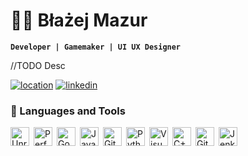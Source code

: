 # 🐱‍👓 Błażej Mazur

**`Developer | Gamemaker | UI UX Designer`**

//TODO Desc

   <p align="left">
     <a href="https://g.co/kgs/8Q9Ty2o">
         <img alt="location" title="location" src="https://custom-icon-badges.demolab.com/badge/Katowice-PL-red?style=for-the-badge&logo=location&logoColor=white"/></a>
      <a href="https://www.linkedin.com/in/blazej-mazur/">
         <img alt="linkedin" title="my profile" src="https://custom-icon-badges.demolab.com/badge/LinkedIn-236ad3?style=for-the-badge&logo=linkedin-brands-solid&logoColor=white"></a>
     <!---
      <a href="https://github.com/bgmazur?tab=followers">
         <img alt="followers" title="Follow me on Github" src="https://custom-icon-badges.demolab.com/github/followers/bgmazur?color=55960c&style=for-the-badge&labelColor=488207&label=Follow&logoColor=white"/></a>
       --->
   </p>

### 🧰 Languages and Tools

<img align="left" title="Unreal Engine" alt="Unreal Engine" width="30px" style="padding-right:4px;" src="https://cdn.jsdelivr.net/gh/devicons/devicon@latest/icons/unrealengine/unrealengine-original.svg"/>
<img align="left" title="Perforce Helix Core" alt="Perforce Helix Core" width="30px" style="padding-right:4px;" src="https://plugins.jetbrains.com/files/69/568886/icon/pluginIcon.svg"/>
<img align="left" title="Godot" alt="Godot" width="30px" style="padding-right:4px;" src="https://cdn.jsdelivr.net/gh/devicons/devicon@latest/icons/godot/godot-original.svg"/>
<img align="left" title="Java" alt="Java" width="30px" style="padding-right:4px;" src="https://cdn.jsdelivr.net/gh/devicons/devicon@latest/icons/java/java-original-wordmark.svg"/>
<img align="left" title="Git" alt="Git" width="30px" style="padding-right:4px;" src="https://cdn.jsdelivr.net/gh/devicons/devicon/icons/git/git-original.svg" />
<img align="left" title="Python" alt="Python" width="30px" style="padding-right:4px;" src="https://cdn.jsdelivr.net/gh/devicons/devicon@latest/icons/python/python-original.svg" />
<img align="left" title="Visual Studio" alt="Visual Studio" width="30px" style="padding-right:4px;" src="https://cdn.jsdelivr.net/gh/devicons/devicon@latest/icons/visualstudio/visualstudio-original.svg"/>
<img align="left" title="C++" alt="C++" width="30px" style="padding-right:4px;" src="https://cdn.jsdelivr.net/gh/devicons/devicon@latest/icons/cplusplus/cplusplus-original.svg" />
<img align="left" title="GitHub" alt="GitHub" width="30px" style="padding-right:4px;" src="https://cdn.jsdelivr.net/gh/devicons/devicon/icons/github/github-original.svg" />
<img align="left" title="Jenkins" alt="Jenkins" width="30px" style="padding-right:4px;" src="https://cdn.jsdelivr.net/gh/devicons/devicon@latest/icons/jenkins/jenkins-original.svg"/>
<br />
